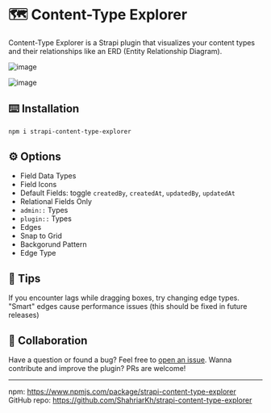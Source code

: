 # 🗺 Content-Type Explorer

Content-Type Explorer is a Strapi plugin that visualizes your content types and their relationships like an ERD (Entity Relationship Diagram).

![image](https://github.com/ShahriarKh/strapi-content-type-explorer/assets/31452340/0cac9494-5dc3-43ad-a1b2-d46a1c3ea26c)

![image](https://github.com/ShahriarKh/strapi-content-type-explorer/assets/31452340/5f7abe98-f626-4838-a1fb-5f6e72e6ec15)


## ⌨️ Installation
```bash
npm i strapi-content-type-explorer
```

## ⚙️ Options
- Field Data Types
- Field Icons
- Default Fields: toggle `createdBy`, `createdAt`, `updatedBy`, `updatedAt`
- Relational Fields Only
- `admin::` Types
- `plugin::` Types
- Edges
- Snap to Grid
- Backgorund Pattern
- Edge Type

## 🧭 Tips
If you encounter lags while dragging boxes, try changing edge types. "Smart" edges cause performance issues (this should be fixed in future releases)

## 🚀 Collaboration
Have a question or found a bug? Feel free to [open an issue](https://github.com/ShahriarKh/strapi-content-type-explorer/issues). Wanna contribute and improve the plugin? PRs are welcome!  

---
npm: https://www.npmjs.com/package/strapi-content-type-explorer  
GitHub repo: https://github.com/ShahriarKh/strapi-content-type-explorer
